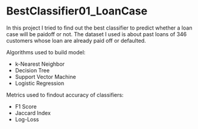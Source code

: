 # BestClassifier01_LoanCase
In this project I tried to find out the best classifier to predict whether a loan case will be paidoff or not. The dataset I used is about past loans of 346 customers whose loan are already paid off or defaulted.  
  
Algorithms used to build model:
- k-Nearest Neighbor
- Decision Tree
- Support Vector Machine
- Logistic Regression  
  
Metrics used to findout accuracy of classifiers:
- F1 Score  
- Jaccard Index  
- Log-Loss
